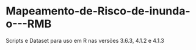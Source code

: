 # Mapeamento-de-Risco-de-inunda-o---RMB
Scripts e Dataset para uso em R nas versões 3.6.3, 4.1.2 e 4.1.3
